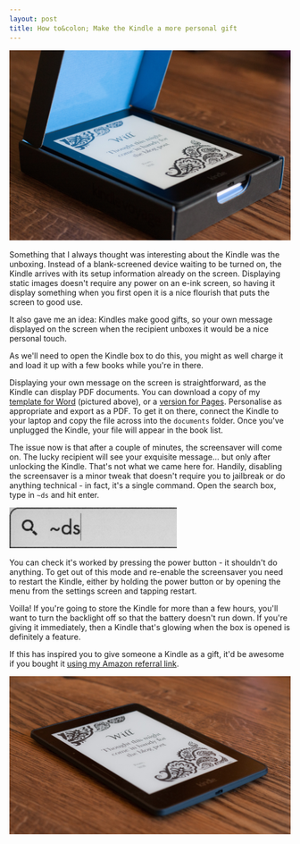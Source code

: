 ```yaml
---
layout: post
title: How to&colon; Make the Kindle a more personal gift
---
```


<div class="img_wrap">
  <img class="img_wide" src="/images/20150412-boxed-kindle.jpg">
</div>

Something that I always thought was interesting about the Kindle was the unboxing. Instead of a blank-screened device waiting to be turned on, the Kindle arrives with its setup information already on the screen. Displaying static images doesn't require any power on an e-ink screen, so having it display something when you first open it is a nice flourish that puts the screen to good use.

It also gave me an idea: Kindles make good gifts, so your own message displayed on the screen when the recipient unboxes it would be a nice personal touch.

As we'll need to open the Kindle box to do this, you might as well charge it and load it up with a few books while you're in there.

Displaying your own message on the screen is straightforward, as the Kindle can display PDF documents. You can download a copy of my [template for Word](https://dollman.org/files/kindle-templates/coversheet-word.docx) (pictured above), or a [version for Pages](https://dollman.org/files/kindle-templates/coversheet-pages.pages). Personalise as appropriate and export as a PDF. To get it on there, connect the Kindle to your laptop and copy the file across into the `documents` folder. Once you've unplugged the Kindle, your file will appear in the book list.

The issue now is that after a couple of minutes, the screensaver will come on. The lucky recipient will see your exquisite message... but only after unlocking the Kindle. That's not what we came here for. Handily, disabling the screensaver is a minor tweak that doesn't require you to jailbreak or do anything technical - in fact, it's a single command. Open the search box, type in `~ds` and hit enter. 

<div class="img_wrap">
  <img style="max-width: 300px" class="img_standard" src="/images/20150412-kindle-search.jpg">
</div>

You can check it's worked by pressing the power button - it shouldn't do anything. To get out of this mode and re-enable the screensaver you need to restart the Kindle, either by holding the power button or by opening the  menu from the settings screen and tapping restart.

Voilla! If you're going to store the Kindle for more than a few hours, you'll want to turn the backlight off so that the battery doesn't run down. If you're giving it immediately, then a Kindle that's glowing when the box is opened is definitely a feature.

If this has inspired you to give someone a Kindle as a gift, it'd be awesome if you bought it <a href="http://www.amazon.com/gp/product/B00JG8H09Q/ref=as_li_tl?ie=UTF8&camp=1789&creative=9325&creativeASIN=B00JG8H09Q&linkCode=as2&tag=willdollmanor-20&linkId=QQLMIWYONO3T26TG">using my Amazon referral link</a>.

<div class="img_wrap">
  <img class="img_wide" src="/images/20150412-prepared-kindle.jpg">
</div>